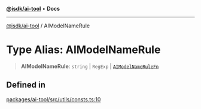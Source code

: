 [**@isdk/ai-tool**](../README.md) • **Docs**

***

[@isdk/ai-tool](../globals.md) / AIModelNameRule

# Type Alias: AIModelNameRule

> **AIModelNameRule**: `string` \| `RegExp` \| [`AIModelNameRuleFn`](AIModelNameRuleFn.md)

## Defined in

[packages/ai-tool/src/utils/consts.ts:10](https://github.com/isdk/ai-tool.js/blob/5f9f0083c734722103ff5468e424b48c212a55f0/src/utils/consts.ts#L10)
